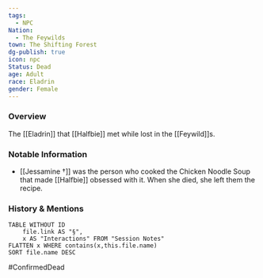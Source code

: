 ```yaml
---
tags:
  - NPC
Nation:
  - The Feywilds
town: The Shifting Forest
dg-publish: true
icon: npc
Status: Dead
age: Adult
race: Eladrin
gender: Female
---
```


### Overview
The [[Eladrin]] that [[Halfbie]] met while lost in the [[Feywild]]s. 

### Notable Information 
- [[Jessamine †]] was the person who cooked the Chicken Noodle Soup that made [[Halfbie]] obsessed with it. When she died, she left them the recipe. 

### History & Mentions
```dataview
TABLE WITHOUT ID
	file.link AS "§", 
	x AS "Interactions" FROM "Session Notes"
FLATTEN x WHERE contains(x,this.file.name) 
SORT file.name DESC
```

#ConfirmedDead